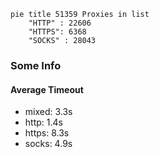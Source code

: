 
```mermaid
pie title 51359 Proxies in list
    "HTTP" : 22606
    "HTTPS": 6368
    "SOCKS" : 28043
```

### Some Info
#### Average Timeout

- mixed: 3.3s
- http: 1.4s
- https: 8.3s
- socks: 4.9s